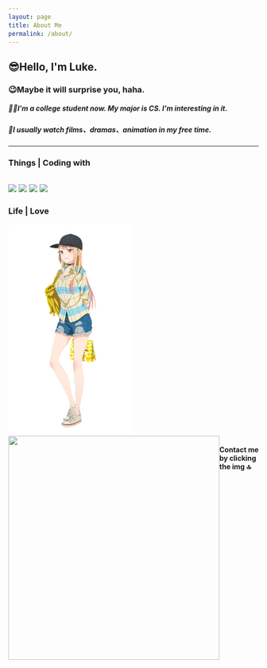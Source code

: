 ```yaml
---
layout: page
title: About Me
permalink: /about/
---
```


## 😎Hello, I'm Luke.      
### 😉Maybe it will surprise you, haha.  
##### 🧑‍🎓I'm a college student now. My major is CS. I'm interesting in it.  
##### 🌸I usually watch films、dramas、animation in my free time.  
---
### Things | Coding with
![](https://img.shields.io/badge/python-3.11-brightgreen)
![](https://img.shields.io/badge/Animation-sakura-pink)
![](https://img.shields.io/badge/Coding-Life-orange)
![](https://img.shields.io/badge/Web-Security-red)
---
### Life  |  Love   
<a href="https://kee.so/lukeqaq">
  <img align="center" src="https://raw.githubusercontent.com/Bssn520/Images/master/Test/meng.2ljadw70zfs0.webp" height="425" width="250" />
  <img align="left" src="https://cdn.jsdelivr.net/gh/Bssn520/Images@master/Test/IMG_1159.2ixuglk8rfc0.webp" height="450" width="425" />
</a>     

#### Contact me by clicking the img 🔝
